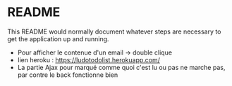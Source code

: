 # README

This README would normally document whatever steps are necessary to get the
application up and running.

* Pour afficher le contenue d'un email -> double clique
* lien heroku : https://ludotodolist.herokuapp.com/
* La partie Ajax pour marqué comme quoi c'est lu ou pas ne marche pas, par contre le back fonctionne bien
